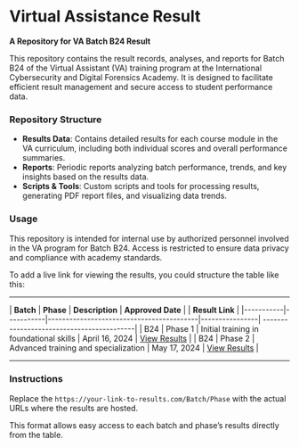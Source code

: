 # Virtual Assistance Result

**A Repository for VA Batch B24 Result**

This repository contains the result records, analyses, and reports for Batch B24 of the Virtual Assistant (VA) training program at the International Cybersecurity and Digital Forensics Academy. It is designed to facilitate efficient result management and secure access to student performance data.

### Repository Structure

- **Results Data**: Contains detailed results for each course module in the VA curriculum, including both individual scores and overall performance summaries.
- **Reports**: Periodic reports analyzing batch performance, trends, and key insights based on the results data.
- **Scripts & Tools**: Custom scripts and tools for processing results, generating PDF report files, and visualizing data trends.

### Usage

This repository is intended for internal use by authorized personnel involved in the VA program for Batch B24. Access is restricted to ensure data privacy and compliance with academy standards.

To add a live link for viewing the results, you could structure the table like this:

---

| **Batch** | **Phase** | **Description**                          | **Approved Date** |    | **Result Link**                          |
|-----------|-----------|------------------------------------------|----------------| ------------------------------------------|
| B24       | Phase 1   | Initial training in foundational skills  | April 16, 2024 | [View Results](https://your-link-to-results.com/B24/Phase1) |
| B24       | Phase 2   | Advanced training and specialization     | May 17, 2024   | [View Results](https://your-link-to-results.com/B24/Phase2) |


---

### Instructions
Replace the `https://your-link-to-results.com/Batch/Phase` with the actual URLs where the results are hosted.

This format allows easy access to each batch and phase’s results directly from the table.

